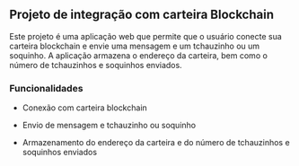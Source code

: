 ## Projeto de integração com carteira Blockchain
Este projeto é uma aplicação web que permite que o usuário conecte sua carteira blockchain e envie uma mensagem e um tchauzinho ou um soquinho. A aplicação armazena o endereço da carteira, bem como o número de tchauzinhos e soquinhos enviados.

### Funcionalidades

 - Conexão com carteira blockchain

 - Envio de mensagem e tchauzinho ou soquinho

 - Armazenamento do endereço da carteira e do número de tchauzinhos e soquinhos enviados
